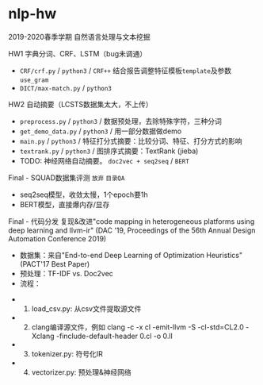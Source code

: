 # nlp-hw
2019-2020春季学期 自然语言处理与文本挖掘

HW1  字典分词、CRF、LSTM（bug未调通）
 + `CRF/crf.py`  /   `python3`  /  `CRF++` 结合报告调整特征模板`template`及参数`use_gram`
 + `DICT/max-match.py`  /  `python3` 

HW2  自动摘要（LCSTS数据集太大，不上传）
 + `preprocess.py` / `python3` /   数据预处理，去除特殊字符，三种分词
 + `get_demo_data.py`  /   `python3`  /  用一部分数据做demo
 + `main.py`  /  `python3`  /  特征打分式摘要：比较分词、特征、打分方式的影响
 + `textrank.py` / `python3` /  图排序式摘要：TextRank (jieba)
 + TODO: 神经网络自动摘要。 `doc2vec + seq2seq` / `BERT`

Final - SQUAD数据集评测 `放弃` `目录QA`
 + seq2seq模型，收敛太慢，1个epoch要1h
 + BERT模型，直接爆内存/显存

Final - 代码分发 复现&改进"code mapping in heterogeneous platforms using deep learning and llvm-ir" (DAC '19, Proceedings of the 56th Annual Design Automation Conference 2019)
 + 数据集：来自"End-to-end Deep Learning of Optimization Heuristics" (PACT'17 Best Paper) 
 + 预处理：TF-IDF vs. Doc2vec
 + 流程：
  - 1. load_csv.py: 从csv文件提取源文件
  - 2. clang编译源文件，例如 clang -c -x cl -emit-llvm -S -cl-std=CL2.0 -Xclang -finclude-default-header 0.cl -o 0.ll
  - 3. tokenizer.py: 符号化IR
  - 4. vectorizer.py: 预处理&神经网络